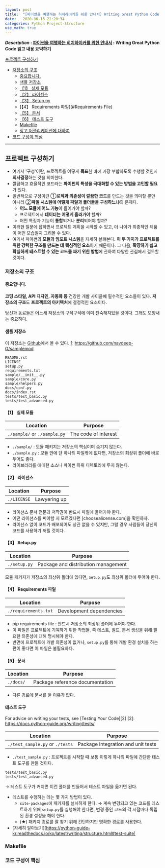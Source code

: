 ```yaml
---
layout: post
title:  "[파이썬을 여행하는 히치하이커를 위한 안내서] Writing Great Python Code 요약"
date:   2020-06-16 22:20:34 
categories: Python Project-Structure
use_math: true
---
```


**_Description_ : [파이썬을 여행하는 히치하이커를 위한 안내서][1] : Writing Great Python Code 읽고 내용 요약하기**

[1]: https://python-guide-kr.readthedocs.io/ko/latest/](https://python-guide-kr.readthedocs.io/ko/latest/)

[프로젝트 구성하기](#Structuring-Your-Project)
* [저장소의 구조](#Structure-of-the-Repository) 
	* [중요합니다.](#It's-Important)
	* [샘플 저장소](#Sample-Repository)
	* [【1】 실제 모듈](#Actual-Module)
	* [【2】 라이선스](#License)
	* [【3】 Setup.py](#Set-Up)
	* [【4】 Requirements 파일](#Requirements File)
	* [【5】 문서](#Documentation)
	* [【6】 테스트 도구](#Test-Suite)
	* [Makefile](#Makefile)
	* [장고 어플리케이션에 대하여](#Regarding-Django) 
* [코드 구성이 핵심](#Structure-of-Code-is-Key)

***

## 프로젝트 구성하기 <a id="Structuring-Your-Project"></a>

* 여기서 '구성'이란, 프로젝트를 어떻게 **목표**한 바에 가장 부합하도록 수행할 것인지 **의사결정**하는 것을 의미한다. 
* 깔끔하고 효율적인 코드라는 **파이썬의 특성을 극대화할 수 있는 방법을 고민할 필요**가 있다. 
* 일반적으로 구성이란 ①**로직과 의존성이 깔끔한 코드**를 만드는 것을 의미할 뿐만 아니라 ②**파일 시스템에 어떻게 파일과 폴더들을 구성하느냐**의 문제다.
	*  **어느 모듈에 어느 기능**이 들어가야 할까?
	*  프로젝트에서 **데이터는 어떻게 흘러가야** 할까?
	* 어떤 특징과 기능이 **통합**되거나 **분리**되어야 할까?
* 이러한 질문에 답하면서 프로젝트 계획을 시작할 수 있고, 더 나아가 최종적인 제품이 어떤 모습일지 그려볼 수 있다. 
* 여기서 파이썬의 **모듈과 임포트 시스템**을 자세히 살펴본다. **이 두 가지가 프로젝트를 위한 강력한 구조를 만드는 데 핵심적인 요소**이기 때문이다. 그 다음, **확장하기 쉽고 확실하게 테스트할 수 있는 코드를 짜기 위한 방법**에 관하여 다양한 관점에서 검토할 것이다. 


### 저장소의 구조 <a id="Structure-of-the-Repository"></a>

#### 중요합니다. <a id="It's-Important"></a>

**코딩 스타일, API 디자인, 자동화 등** 건강한 개발 사이클에 필수적인 요소들이 있다. **저장소의 구조**도 **프로젝트의 아키텍처**에 결정적인 요소이다. 

당신과 동료들은 어느새 저장소의 구석구석에 이미 친숙해져있을 것이다. 그래도 모양새는 중요하다.

#### 샘플 저장소 <a id="Sample-Repository"></a>
이 저장소는 [Github][1]에서 볼 수 있다.
[1]: https://github.com/navdeep-G/samplemod

```
README.rst
LICENSE
setup.py
requirements.txt
sample/__init__.py
sample/core.py
sample/helpers.py
docs/conf.py
docs/index.rst
tests/test_basic.py
tests/test_advanced.py
```

#### 【1】 실제 모듈 <a id="Actual-Module"></a>

| Location | Purpose | 
| -------- | ------- |
| `./sample/` or `./sample.py` | The code of interest |

* `./sample/` : 모듈 패키지는 저장소의 핵심이며 숨기지 않는다.
* `./sample.py` : 모듈 안에 단 하나의 파일밖에 없다면, 저장소의 최상위 폴더에 바로 두어도 좋다. 
* 라이브러리를 애매한 소스나 파이썬 하위 디렉토리에 두지 않는다.


#### 【2】 라이선스 <a id="License"></a>

| Location | Purpose |
| -------- | ------- |
| `./LICENSE` | Lawyering up |

* 라이선스 문서 전문과 저작권이 반드시 파일에 들어가야 한다. 
* 어떤 라이선스를 써야할 지 모르겠다면 [choosealicense.com]을 확인하자.
* 라이선스 없이 코드가 배포되어도 상관 없을 수 있지만, 그럴 경우 사람들이 당신의 코드를 사용하기 꺼릴 것이다.


#### 【3】 Setup.py <a id="Set-Up"></a>

| Location | Purpose |
| -------- | ------- |
| `./setup.py` | Package and distribution management |

모듈 패키지가 저장소의 최상위 폴더에 있다면, `Setup.py`도 최상위 폴더에 두어야 한다. 


#### 【4】 Requirements 파일 <a id="Requirements-File"></a>

| Location | Purpose |
| -------- | ------- |
| `./requirements.txt` | Development dependencies |

* pip requirements file : 반드시 저장소의 최상위 폴더에 두어야 한다.
* 이 파일은 프로젝트에 기여하기 위한 작업들, 즉 테스트, 빌드, 문서 생성을 위해 필요한 의존성에 대해 명시해야 한다. 
* 반면에 프로젝트에 개발 의존성이 없거나, `setup.py`를 통해 개발 환경 설치를 하는 편이 좋다면 이 파일은 불필요하다.  


#### 【5】 문서 <a id="Documentation"></a>

| Location | Purpose |
| -------- | ------- |
| `./docs/` | Package reference documentation |

* 다른 경로에 문서를 둘 이유가 없다. 


#### 테스트 도구 <a id="Test-Suite"></a>
For advice on writing your tests, see [Testing Your Code][2]
[2]: https://docs.python-guide.org/writing/tests/

| Location | Purpose |
| -------- | ------- |
| `./test_sample.py` or `./tests` | Package integration and unit tests |

* `./test_sample.py` : 프로젝트를 시작할 때 보통 이렇게 하나의 파일에 간단한 테스트 도구를 만들 것이다. 

```
tests/test_basic.py
tests/test_advanced.py
```
→  테스트 도구가 커지면 이런 폴더를 만들어서 테스트 파일을 옮기면 된다. 

* 테스트를 수행하는 데는 몇 가지 방법이 있다. 
	* `site-packages`에 패키지를 설치하게 한다. → 계속 변경되고 있는 코드를 테스트하기 위해 `setup.py`를 실행해야 한다면, 변경 중인 코드의 각 시점마다 독립된 환경 설정을 해야 한다.
	* (★) 패키지 경로를 잘 찾기 위해 간단하지만 명확한 경로를 사용한다.    
* [자세히 알아보기][https://python-guide-kr.readthedocs.io/ko/latest/writing/structure.html#test-suite]


### Makefile <a id="Makefile">
 
 

### 코드 구성이 핵심 <a id="Structure-of-Code-is-Key"></a>
<!--stackedit_data:
eyJoaXN0b3J5IjpbLTE3NjE5MzgzNzgsLTg0NTUwNzAzLC0zMT
gxNDA3NzgsODM2Njc1NTQwLC0xNTM1OTU3Nzk1LDg1NzY1OTg4
MF19
-->